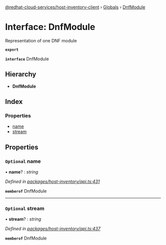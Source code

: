 [@redhat-cloud-services/host-inventory-client](../README.md) › [Globals](../globals.md) › [DnfModule](dnfmodule.md)

# Interface: DnfModule

Representation of one DNF module

**`export`** 

**`interface`** DnfModule

## Hierarchy

* **DnfModule**

## Index

### Properties

* [name](dnfmodule.md#optional-name)
* [stream](dnfmodule.md#optional-stream)

## Properties

### `Optional` name

• **name**? : *string*

*Defined in [packages/host-inventory/api.ts:431](https://github.com/RedHatInsights/javascript-clients/blob/master/packages/host-inventory/api.ts#L431)*

**`memberof`** DnfModule

___

### `Optional` stream

• **stream**? : *string*

*Defined in [packages/host-inventory/api.ts:437](https://github.com/RedHatInsights/javascript-clients/blob/master/packages/host-inventory/api.ts#L437)*

**`memberof`** DnfModule
